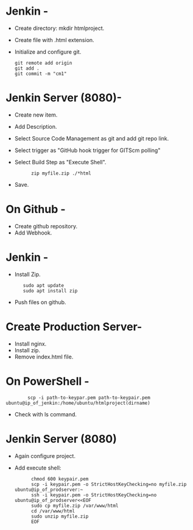 # Jenkin -
- Create directory: mkdir htmlproject.
- Create file with .html extension.
- Initialize and configure git.

      git remote add origin
      git add .
      git commit -m "cm1"


# Jenkin Server (8080)-
- Create new item.
- Add Description.
- Select Source Code Management as git and add git repo link.
- Select trigger as "GitHub hook trigger for GITScm polling"
- Select Build Step as "Execute Shell".

            zip myfile.zip ./*html

- Save.

# On Github -
- Create github repository.
- Add Webhook.


# Jenkin -
- Install Zip.
  
         sudo apt update
         sudo apt install zip
  
- Push files on github.

# Create Production Server-
- Install nginx.
- Install zip.
- Remove index.html file.

  
# On PowerShell -

            scp -i path-to-keypar.pem path-to-keypair.pem ubuntu@ip_of_jenkin:/home/ubuntu/htmlproject(dirname)

- Check with ls command.

# Jenkin Server (8080)
- Again configure project.
- Add execute shell:

            
            chmod 600 keypair.pem
            scp -i keypair.pem -o StrictHostKeyChecking=no myfile.zip ubuntu@ip_of_prodserver:~
            ssh -i keypair.pem -o StrictHostKeyChecking=no ubuntu@ip_of_prodserver<<EOF
            sudo cp myfile.zip /var/www/html
            cd /var/www/html
            sudo unzip myfile.zip
            EOF


















